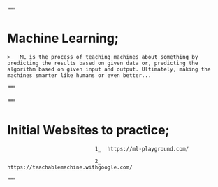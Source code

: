 """

# Machine Learning; 
                    
    >_  ML is the process of teaching machines about something by predicting the results based on given data or, predicting the algorithm based on given input and output. Ultimately, making the machines smarter like humans or even better...


"""


"""

#  Initial Websites to practice;

                                1_  https://ml-playground.com/
                                
                                2_  https://teachablemachine.withgoogle.com/

"""

